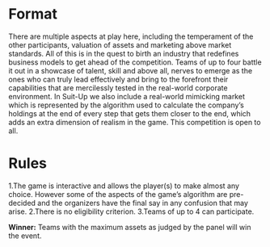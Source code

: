 <!-- TITLE: Suit-Up -->
<!-- SUBTITLE: Suit-Up is a management event conducted by E-Cell in ATMOS -->
# Format
There are multiple aspects at play here, including the temperament of the other participants, valuation of assets and marketing above market standards. All of this is in the quest to birth an industry that redefines business models to get ahead of the competition. Teams of up to four battle it out in a showcase of talent, skill and above all, nerves to emerge as the ones who can truly lead effectively and bring to the forefront their capabilities that are mercilessly tested in the real-world corporate environment. In Suit-Up we also include a real-world mimicking market which is represented by the algorithm used to calculate the company’s holdings at the end of every step that gets them closer to the end, which adds an extra dimension of realism in the game.
This competition is open to all.
# Rules
1.The game is interactive and allows the player(s) to make almost any choice. However some of the aspects of the game’s algorithm are pre-decided and the organizers have the final say in any confusion that may arise.
2.There is no eligibility criterion.
3.Teams of up to 4 can participate.

**Winner:** Teams with the maximum assets as judged by the panel will win the event.